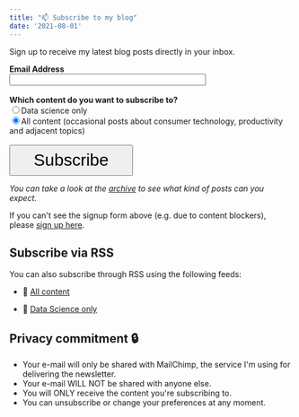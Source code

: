 ```yaml
---
title: "📫 Subscribe to my blog"
date: '2021-08-01'
---
```


Sign up to receive my latest blog posts directly in your inbox.
<!-- Begin Mailchimp Signup Form -->

<div id="mc_embed_signup">

<form action="https://outlook.us5.list-manage.com/subscribe/post?u=88de9b935b8985cfde91ed5fa&amp;id=190d593590" method="post" id="mc-embedded-subscribe-form" name="mc-embedded-subscribe-form" class="validate" target="_blank" novalidate>
    <div id="mc_embed_signup_scroll">
    
<div class="mc-field-group">
    <strong><label for="mce-EMAIL">Email Address</label></strong><br>
    <input type="email" value="" name="EMAIL" class="required email" id="mce-EMAIL" style="width: 350px">
</div>
<br>

<div class="mc-field-group input-group">
    <strong>Which content do you want to subscribe to?</strong>
    <br><input type="radio" value="1" name="group[30037]" id="mce-group[30037]-30037-0"><label for="mce-group[30037]-30037-0">Data science only</label>
<br><input type="radio" value="2" name="group[30037]" id="mce-group[30037]-30037-1" checked><label for="mce-group[30037]-30037-1">All content (occasional posts about consumer technology, productivity and adjacent topics)</label>
</div></br>
    <div id="mce-responses" class="clear">
        <div class="response" id="mce-error-response" style="display:none"></div>
        <div class="response" id="mce-success-response" style="display:none"></div>
        <!-- real people should not fill this in and expect good things - do not remove this or risk form bot signups-->
    <div style="position: absolute; left: -5000px;" aria-hidden="true"><input type="text" name="b_88de9b935b8985cfde91ed5fa_190d593590" tabindex="-1" value=""></div>
<div class="clear"><input type="submit" value="Subscribe" name="subscribe" id="mc-embedded-subscribe" style="height:55px; width:220px; font-size:30px"></div>
    </div>
</form>

</div>

<!--End mc_embed_signup-->

*You can take a look at the [archive](/archive) to see what kind of posts can you expect.*

If you can't see the signup form above (e.g. due to content blockers), please [sign up here](https://franciscoyira.us5.list-manage.com/subscribe?u=88de9b935b8985cfde91ed5fa&id=190d593590).

## Subscribe via RSS

You can also subscribe through RSS using the following feeds:

-   📰 [All content](https://www.franciscoyira.com/post/index.xml)

-   📰 [Data Science only](https://www.franciscoyira.com/categories/data-science/index.xml)

## Privacy commitment 🔒

-   Your e-mail will only be shared with MailChimp, the service I'm using for delivering the newsletter.
-   Your e-mail WILL NOT be shared with anyone else.
-   You will ONLY receive the content you're subscribing to.
-   You can unsubscribe or change your preferences at any moment.
